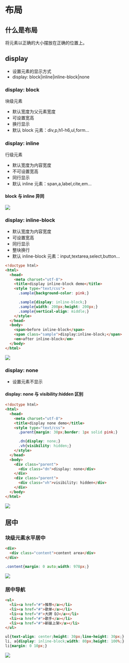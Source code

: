 # 布局

## 什么是布局

将元素以正确的大小摆放在正确的位置上。

## display

- 设置元素的显示方式
- display: block|inline|inline-block|none

### display: block

块级元素

- 默认宽度为父元素宽度
- 可设置宽高
- 换行显示
- 默认 block 元素：div,p,h1-h6,ul,form...

### display: inline

行级元素

- 默认宽度为内容宽度
- 不可设置宽高
- 同行显示
- 默认 inline 元素：span,a,label,cite,em...

#### block 与 inline 异同

![](http://oeryvxt85.bkt.clouddn.com/Screen%20Shot%202016-10-30%20at%209.37.00%20PM.png)

### display: inline-block

- 默认宽度为内容宽度
- 可设置宽高
- 同行显示
- 整块换行
- 默认 inline-block 元素：input,textarea,select,button...

```html
<!doctype html>
<html>
  <head>
    <meta charset="utf-8">
    <title>display inline-block demo</title>
    <style type="text/css">
      .sample{background-color: pink;}

      .sample{display: inline-block;}
      .sample{width: 200px;height: 200px;}
      .sample{vertical-align: middle;}
    </style>
  </head>
  <body>
    <span>before inline-block</span>
    <span class="sample">display:inline-block;</span>
    <em>after inline-block</em>
  </body>
</html>
```
![](http://oeryvxt85.bkt.clouddn.com/Screen%20Shot%202016-10-30%20at%2010.14.32%20PM.png)

### display: none

- 设置元素不显示

#### display: none 与 visibility:hidden 区别

```html
<!doctype html>
<html>
  <head>
    <meta charset="utf-8">
    <title>display none demo</title>
    <style type="text/css">
      .parent{margin: 30px;border: 1px solid pink;}

      .dn{display: none;}
      .vh{visibility: hidden;}
    </style>
  </head>
  <body>
    <div class="parent">
      <div class="dn">display: none</div>
    </div>
    <div class="parent">
      <div class="vh">visibility: hidden</div>
    </div>
  </body>
</html>
```
![](http://oeryvxt85.bkt.clouddn.com/Screen%20Shot%202016-10-30%20at%2010.23.51%20PM.png)

## 居中

### 块级元素水平居中

```html
<div>
  <div class="content">content area</div>
</div>
```

```css
.content{margin: 0 auto;width: 978px;}
```
![](http://oeryvxt85.bkt.clouddn.com/Screen%20Shot%202016-10-30%20at%2010.31.48%20PM.png)

### 居中导航

```html
<ul>
  <li><a href="#">推荐</a></li>
  <li><a href="#">歌单</a></li>
  <li><a href="#">大牌 DJ</a></li>
  <li><a href="#">歌手</a></li>
  <li><a href="#">新碟上架</a></li>
</ul>
```

```css
ul{text-align: center;height: 30px;line-height: 30px;}
li, a{display: inline-block;width: 80px;height: 100%;}
li{margin: 0 10px;}
```
![](http://oeryvxt85.bkt.clouddn.com/Screen%20Shot%202016-10-30%20at%2011.05.31%20PM.png)



